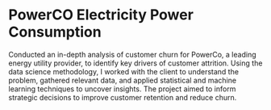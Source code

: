 # PowerCO Electricity Power Consumption
Conducted an in-depth analysis of customer churn for PowerCo, a leading energy utility provider, to identify key drivers of customer attrition. Using the data science methodology, I worked with the client to understand the problem, gathered relevant data, and applied statistical and machine learning techniques to uncover insights. The project aimed to inform strategic decisions to improve customer retention and reduce churn.
